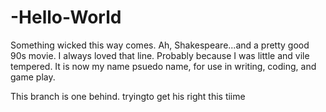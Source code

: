 # -Hello-World

Something wicked this way comes. Ah, Shakespeare...and a pretty good 90s movie. I always loved that line. Probably because I was little and vile tempered. It is now my name psuedo name, for use in writing, coding, and game play.

This branch is one behind. tryingto get his right this tiime
